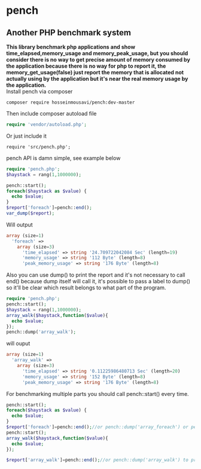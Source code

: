 # pench
## Another PHP benchmark system
**This library benchmark php applications and show time_elapsed,memory_usage and memory_peak_usage, but you should consider there is no way to get precise amount of memory consumed by the application because there is no way for php to report it, the memory_get_usage(false) just report the memory that is allocated not actually using by the application but it's near the real memory usage by the application.**<br>
Install pench via composer
```
composer require hosseinmousavi/pench:dev-master
```
Then include composer autoload file
```php
require 'vendor/autoload.php';
```
Or just include it
```
require 'src/pench.php';
```
pench API is damn simple, see example below

```php
require 'pench.php';
$haystack = rang(1,1000000);

pench::start();
foreach($haystack as $value) {
  echo $value;
}
$report['foreach']=pench::end();
var_dump($report);
```
Will output
```php
array (size=1)
  'foreach' => 
    array (size=3)
      'time_elapsed' => string '24.709722042084 Sec' (length=19)
      'memory_usage' => string '112 Byte' (length=8)
      'peak_memory_usage' => string '176 Byte' (length=8)
```   
Also you can use dump() to print the report and it's not necessary to call end() because dump itself will call it, it's possible to pass a label to dump() so it'll be clear which result belongs to what part of the program.
```php
require 'pench.php';
pench::start();
$haystack = rang(1,1000000);
array_walk($haystack,function($value){
  echo $value;
});
pench::dump('array_walk');
```
will ouput
```php
array (size=1)
  'array_walk' => 
    array (size=3)
      'time_elapsed' => string '0.11225986480713 Sec' (length=20)
      'memory_usage' => string '152 Byte' (length=8)
      'peak_memory_usage' => string '176 Byte' (length=8)
```
For benchmarking multiple parts you should call pench::start() every time.
```php
pench::start();
foreach($haystack as $value) {
  echo $value;
}
$report['foreach']=pench::end();//or pench::dump('array_foreach') or pench::dump() to print report inline
pench::start();
array_walk($haystack,function($value){
  echo $value;
});

$report['array_walk']=pench::end();//or pench::dump('array_walk') to print report inline
```